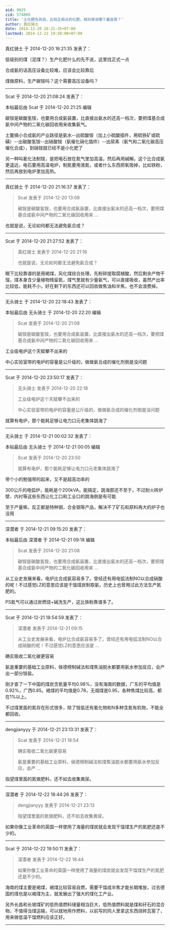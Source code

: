 ```yaml
---
aid: 9025
zid: 574809
title: '土化肥先另说，比较正规点的化肥，相对来说哪个最容易？'
author: 真红骑士
date: 2014-12-20 16:21:35+07:00
lastmod: 2014-12-22 19:50:00+07:00
---
```


真红骑士 于 2014-12-20 16:21:35 发表了：

低级别的煤（泥煤？）生产化肥什么的先不说，这里找正式一点

合成氨的话高压设备比较难，应该会比较靠后

煤做原料，生产碳铵吗？这个需要高压设备吗？

---------

Scat 于 2014-12-20 21:08:24 发表了：

本帖最后由 Scat 于 2014-12-20 21:25 编辑 

碳铵是碳酸氢铵，也要用合成氨装置，比直接出氨水的还高一档次，要把煤基合成氨中间产物的二氧化碳回收用来收集氨气。

土鳖搞小合成氨的产业路径是氨水--出硫酸铵（加上小硫酸插件，用硫铁矿或硫磺）--出碳酸氢铵--出硝酸铵（氨催化硝化插件）--出尿素（氨气和二氧化碳高压催化合成），到硝铵就已经不是小化肥了

另一种叫氰化法制铵，是把电石放在氮气里加高温，然后再用碱解。这个比合成氨更遥远，电石要用高温电炉，制氮要用液氮，或者什么东西把氧吸掉，比如铁粉，然后再放到电炉里加高热。

---------

真红骑士 于 2014-12-20 21:16:37 发表了：

> Scat 发表于 2014-12-20 13:08
> 
> 碳铵是碳酸氢铵，也要用合成氨装置，比直接出氨水的还高一档次，要把煤基合成氨中间产物的二氧化碳回收用来 ...



也就是说，无论如何都无法避免氨合成？

---------

Scat 于 2014-12-20 21:27:52 发表了：

> 真红骑士 发表于 2014-12-20 21:16
> 
> 也就是说，无论如何都无法避免氨合成？



眼下比较靠谱的是用褐煤，风化煤综合处理，先粉碎提取腐植酸，然后剩余产物干馏，煤本身含少量植物残留氮，煤气里就有少量氨气，可以直接吸收，虽然产出率比较低，能耗不小，好在剩下的东西还可以回收做焦油和半焦，也不会浪费掉。

---------

无头骑士 于 2014-12-20 22:18:43 发表了：

本帖最后由 无头骑士 于 2014-12-20 22:20 编辑 


> 
> Scat 发表于 2014-12-20 21:08
> 
> 碳铵是碳酸氢铵，也要用合成氨装置，比直接出氨水的还高一档次，要把煤基合成氨中间产物的二氧化碳回收用来 ...



工业级电炉这个天赋攀不出来的

中心实验室带的电炉的容量是公斤级的，做做氨合成的催化剂倒是没问题

---------

Scat 于 2014-12-20 23:50:17 发表了：

> 无头骑士 发表于 2014-12-20 22:18
> 
> 工业级电炉这个天赋攀不出来的
> 
> 中心实验室带的电炉的容量是公斤级的，做做氨合成的催化剂倒是没问题



就算有电炉，那个能耗足够让电力口元老集体跳海了

---------

无头骑士 于 2014-12-21 00:02:32 发表了：

本帖最后由 无头骑士 于 2014-12-21 00:05 编辑 


> 
> Scat 发表于 2014-12-20 23:50
> 
> 就算有电炉，那个能耗足够让电力口元老集体跳海了



带个小的勉强带的起来，又不是超高功率的

300公斤的电弧炉，能耗是个200kVA，能搞定，跳海那还不至于，不过耐火砖炉壁、内衬等这些东西让化工口和工业口的跳海倒是有可能

至于产量嘛，反正都是特种钢，合金钢等产品，解决不了矿石和原料再大的炉子也没用

---------

深潜者 于 2014-12-21 09:15:20 发表了：

本帖最后由 深潜者 于 2014-12-21 09:18 编辑 


> 
> Scat 发表于 2014-12-20 21:08
> 
> 碳铵是碳酸氢铵，也要用合成氨装置，比直接出氨水的还高一档次，要把煤基合成氨中间产物的二氧化碳回收用来 ...



从工业史发展来看，电炉比合成氨容易多了。曾经还有用电弧法制NO以合成硝酸的呢！不过感觉LZ的意思应该是干馏煤炭制取氨，历史上也曾用过此方法生产氮肥的。

PS氮气可以通过炭燃烧+碱洗生产，这比铁粉靠谱多了。

---------

Scat 于 2014-12-21 18:54:59 发表了：

> 深潜者 发表于 2014-12-21 09:15
> 
> 从工业史发展来看，电炉比合成氨容易多了。曾经还有用电弧法制NO以合成硝酸的呢！不过感觉LZ的意思应该是 ...



确实吸收二氧化碳更容易

氨是重要的基础工业原料，侯德榜制碱法和煤焦油脱水都要用氨水参加反应，会产出一部分铵盐。

刚才查了一下中国的煤炭含氮量平均0.98%，没有海南的数据，广东的平均值是0.92%，广西0.85。褐煤的平均值是0.78，无烟煤是0.95，各种焦煤比较高，都在1%以上。

不过煤里面的氮存在形式很多，除了铵盐还有氰化物和N多种含氮有机物，不能全都回收。

---------

dengjianyyy 于 2014-12-21 23:13:31 发表了：

> Scat 发表于 2014-12-21 18:54
> 
> 确实吸收二氧化碳更容易
> 
> 氨是重要的基础工业原料，侯德榜制碱法和煤焦油脱水都要用氨水参加反应，会产 ...



指望煤里面的氮做肥料，还不如去收集粪尿。

---------

深潜者 于 2014-12-22 18:44:26 发表了：

> dengjianyyy 发表于 2014-12-21 23:13
> 
> 指望煤里面的氮做肥料，还不如去收集粪尿。



如果你像工业革命的英国一样使用了海量的煤炭就会发现干馏煤生产的氮肥还是不少的。

---------

Scat 于 2014-12-22 19:50:11 发表了：

> 深潜者 发表于 2014-12-22 18:44
> 
> 如果你像工业革命的英国一样使用了海量的煤炭就会发现干馏煤生产的氮肥还是不少的。



海南的煤主要是褐煤，褐煤比较容易自燃，需要干馏成半焦才能长期堆放，过去德国的煤也是以褐煤为主，就发展出了强大的煤化工产业。

另外长昌和长坡煤矿的低热值燃料储量相当巨大，低热值燃料就是煤和矸石的混合物，不值得当煤运输，可以就地用作燃料，以前写的同人里拿这东西烧砖瓦窑了，用来做低温干馏燃料应该正好。

---------

